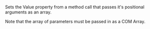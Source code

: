 ﻿Sets the Value property from a method call that passes it's positional arguments as an array.Note that the array of parameters must be passed in as a COM Array.